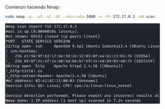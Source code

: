 Comienzo haciendo Nmap:
```bash
sudo nmap -p- -sS -sC -sV --min-rate 5000 -n -Pn 172.17.0.3 -oN scan
```

![](imágenes/Pasted%20image%2020240908000119.png)

